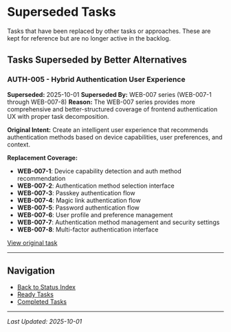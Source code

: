 # Superseded Tasks

Tasks that have been replaced by other tasks or approaches. These are kept for reference but are no longer active in the backlog.

## Tasks Superseded by Better Alternatives

### AUTH-005 - Hybrid Authentication User Experience
**Superseded:** 2025-10-01
**Superseded By:** WEB-007 series (WEB-007-1 through WEB-007-8)
**Reason:** The WEB-007 series provides more comprehensive and better-structured coverage of frontend authentication UX with proper task decomposition.

**Original Intent:** Create an intelligent user experience that recommends authentication methods based on device capabilities, user preferences, and context.

**Replacement Coverage:**
- **WEB-007-1**: Device capability detection and auth method recommendation
- **WEB-007-2**: Authentication method selection interface
- **WEB-007-3**: Passkey authentication flow
- **WEB-007-4**: Magic link authentication flow
- **WEB-007-5**: Password authentication flow
- **WEB-007-6**: User profile and preference management
- **WEB-007-7**: Authentication method management and security settings
- **WEB-007-8**: Multi-factor authentication interface

[View original task](../tasks/AUTH-005.md)

---

## Navigation
- [Back to Status Index](../index.md)
- [Ready Tasks](./ready.md)
- [Completed Tasks](./completed.md)

---
*Last Updated: 2025-10-01*
